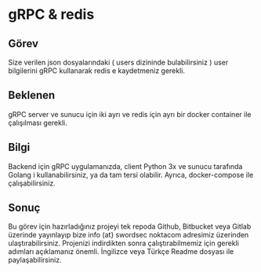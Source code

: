 # gRPC & redis

## Görev
Size verilen json dosyalarındaki ( users dizininde bulabilirsiniz ) user bilgilerini gRPC kullanarak redis e kaydetmeniz gerekli.

## Beklenen
gRPC server ve sunucu için iki ayrı ve redis için ayrı bir docker container ile çalışılması gerekli.

## Bilgi 
Backend için gRPC uygulamanızda, client Python 3x ve sunucu tarafında  Golang i kullanabilirsiniz, ya da tam tersi olabilir. Ayrıca, docker-compose ile çalışabilirsiniz. 

## Sonuç
Bu görev için hazırladığınız projeyi tek repoda Github, Bitbucket veya Gitlab üzerinde yayınlayıp bize info (at} swordsec noktacom adresimiz üzerinden ulaştırabilirsiniz.
Projenizi indirdikten sonra çalıştırabilmemiz için gerekli adımları açıklamanız önemli. İngilizce veya Türkçe Readme dosyası ile paylaşabilirsiniz.
